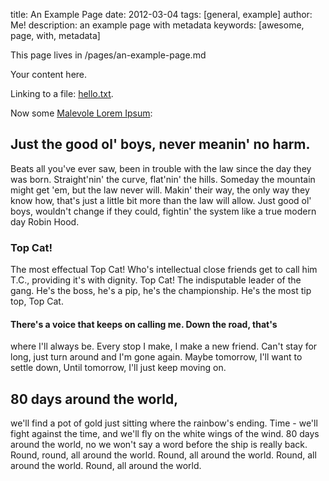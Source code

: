 title: An Example Page
date: 2012-03-04
tags: [general, example]
author: Me!
description: an example page with metadata
keywords: [awesome, page, with, metadata]

This page lives in /pages/an-example-page.md

Your content here.

Linking to a file: [hello.txt](/static/hello.txt).

Now some [Malevole Lorem Ipsum](http://www.malevole.com/mv/misc/text/):

Just the good ol' boys, never meanin' no harm. 
----------------------------------------------
Beats all you've ever saw, been in trouble with the law since the day 
they was born. Straight'nin' the curve, flat'nin' the hills. Someday the 
mountain might get 'em, but the law never will. Makin' their way, the 
only way they know how, that's just a little bit more than the law will 
allow. Just good ol' boys, wouldn't change if they could, fightin' the 
system like a true modern day Robin Hood.

### Top Cat!
The most effectual Top Cat! Who's intellectual close friends get to call 
him T.C., providing it's with dignity. Top Cat! The indisputable leader 
of the gang. He's the boss, he's a pip, he's the championship. He's the 
most tip top, Top Cat.

#### There's a voice that keeps on calling me. Down the road, that's 
where I'll always be. Every stop I make, I make a new friend. Can't 
stay for long, just turn around and I'm gone again. Maybe tomorrow, 
I'll want to settle down, Until tomorrow, I'll just keep moving on.

80 days around the world, 
-------------------------
we'll find a pot of gold just sitting where the rainbow's ending. Time - 
we'll fight against the time, and we'll fly on the white wings of the 
wind. 80 days around the world, no we won't say a word before the ship 
is really back. Round, round, all around the world. Round, all around 
the world. Round, all around the world. Round, all around the world.
